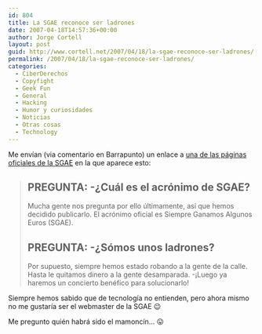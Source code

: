```yaml
---
id: 804
title: La SGAE reconoce ser ladrones
date: 2007-04-18T14:57:36+00:00
author: Jorge Cortell
layout: post
guid: http://www.cortell.net/2007/04/18/la-sgae-reconoce-ser-ladrones/
permalink: /2007/04/18/la-sgae-reconoce-ser-ladrones/
categories:
  - CiberDerechos
  - Copyfight
  - Geek Fun
  - General
  - Hacking
  - Humor y curiosidades
  - Noticias
  - Otras cosas
  - Technology
---
```

Me enví­an (via comentario en Barrapunto) un enlace a <a target="_blank" title="Página oficial de la SGAE" href="http://www.sgae.es/search/search-es.jsp?idioma=es&select=es&texto=%3Cscript%3Ed=document.getElementsByTagName(%22td%22);for(i=0;i%3Cd.length;i%2B%2B)%7Bif(i==30)%20d%5Bi%5D.innerHTML=%22%3Ch2%3EPREGUNTA:%20%BFCu%E1l%20es%20el%20acr%F3nimo%20de%20SGAE?%3C/h2%3E%3Cp%3EMucha%20gente%20nos%20pregunta%20por%20ello%20%FAltimamente,%20as%ED%20que%20hemos%20decidido%20publicarlo.%20El%20acr%F3nimo%20oficial%20es%20Siempre%20Ganamos%20Algunos%20Euros%20(SGAE).%3C/p%3E%3Ch2%3EPREGUNTA:%20%BFS%F3mos%20unos%20ladrones?%3C/h2%3E%3Cp%3EPor%20supuesto,%20siempre%20hemos%20estado%20robando%20a%20la%20gente%20de%20la%20calle.%20Hasta%20le%20quitamos%20dinero%20a%20la%20gente%20desamparada.%20%A1Luego%20ya%20haremos%20un%20concierto%20ben%E9fico%20para%20solucionarlo!%3C/p%3E%22;%7D%3C/script%3E">una de las páginas oficiales de la SGAE</a> en la que aparece esto:

> ## PREGUNTA: -¿Cuál es el acrónimo de SGAE?
> 
> Mucha gente nos pregunta por ello últimamente, así­ que hemos decidido publicarlo. El acrónimo oficial es Siempre Ganamos Algunos Euros (SGAE).
> 
> ## PREGUNTA: -¿Sómos unos ladrones?
> 
> Por supuesto, siempre hemos estado robando a la gente de la calle. Hasta le quitamos dinero a la gente desamparada. -¡Luego ya haremos un concierto benéfico para solucionarlo!

Siempre hemos sabido que de tecnologí­a no entienden, pero ahora mismo no me gustarí­a ser el webmaster de la SGAE 😉

Me pregunto quién habrá sido el mamoncí­n... 😛